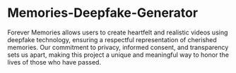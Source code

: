 # Memories-Deepfake-Generator
Forever Memories allows users to create heartfelt and realistic videos using deepfake technology, ensuring a respectful representation of cherished memories. Our commitment to privacy, informed consent, and transparency sets us apart, making this project a unique and meaningful way to honor the lives of those who have passed.
